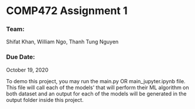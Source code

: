 # COMP472 Assignment 1
### Team:
Shifat Khan, William Ngo, Thanh Tung Nguyen

### Due Date:
October 19, 2020

To demo this project, you may run the main.py OR main_jupyter.ipynb file.
This file will call each of the models' that will perform their ML algorithm
on both dataset and an output for each of the models will be generated in the 
output folder inside this project.

